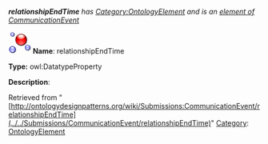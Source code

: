___relationshipEndTime__ has [Category:OntologyElement](../../Category/OntologyElement "Category:OntologyElement") and is an [element of](../../Property/ElementOf "Property:ElementOf") [CommunicationEvent](../../Submissions/CommunicationEvent "Submissions:CommunicationEvent")_


  




[![DatatypeProperty](../../images/thumb/a/a5/DatatypeProperty.gif/45px-DatatypeProperty.gif)](../../Image/DatatypeProperty.gif "DatatypeProperty")
__Name__: relationshipEndTime 


__Type:__ owl:DatatypeProperty 


__Description__: 





Retrieved from "[http://ontologydesignpatterns.org/wiki/Submissions:CommunicationEvent/relationshipEndTime](../../Submissions/CommunicationEvent/relationshipEndTime)"
 [Category](http://ontologydesignpatterns.org/wiki/Special:Categories "Special:Categories"): [OntologyElement](../../Category/OntologyElement "Category:OntologyElement")